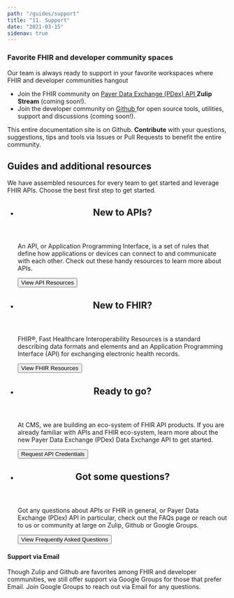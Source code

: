 ```yaml
---
path: "/guides/support"
title: "11. Support"
date: "2021-03-15"
sidenav: true
---
```


<div
    class="usa-summary-box"
    role="region"
    aria-labelledby="summary-box-key-information"
>
    <div class="usa-summary-box__body">
    <h3
        class="usa-summary-box__heading"
        id="summary-box-key-information"
    >
        Favorite FHIR and developer community spaces
    </h3>
    <div class="usa-summary-box__text">
    <p>Our team is always ready to support in your favorite workspaces where FHIR and developer communities hangout</p>
        <ul class="usa-list">
        <li>
            Join the FHIR community on  
            <a
            class="usa-summary-box__link"
            href="https://chat.fhir.org/#narrow/streams/public/search/cms"
            >
            Payer Data Exchange (PDex) API
            </a>
            <b>Zulip Stream</b> (coming soon!).
        </li>
        <li>
            Join the developer community on 
            <a
            class="usa-summary-box__link"
            href="https://github.com/softrams/uswds-gatsby-apidocs-starter/issues"
            >
            Github
            </a>
            for open source tools, utilities, support and discussions (coming soon!).
        </li>
        </ul>
        <p>
        This entire documentation site is on Github. <b>Contribute</b> with your questions, suggestions, tips and 
        tools via Issues or Pull Requests to benefit the entire community.
        </p>
    </div>
    </div>
</div>

<h2 class="site-preview-heading">Guides and additional resources</h2>
<p>
    We have assembled resources for every team to get started and leverage FHIR APIs. Choose the best first step to get started.
</p>

<ul class="usa-card-group">
    <li class="tablet:grid-col-6 usa-card">
    <div class="usa-card__container">
        <header class="usa-card__header">
        <h2 class="usa-card__heading">New to APIs?</h2>
        </header>
        <div class="usa-card__body">
        <p>
            An API, or Application Programming Interface, is a set of rules that define how applications or devices can connect to and communicate with each other. Check out these handy resources to learn more about APIs.
        </p>
        </div>
        <div class="usa-card__footer">
            <a href="/guides/api-resources">
                <button class="usa-button">View API Resources</button>
            </a>
        </div>
    </div>
    </li>
    <li class="tablet:grid-col-6 usa-card">
    <div class="usa-card__container">
        <header class="usa-card__header">
        <h2 class="usa-card__heading">New to FHIR?</h2>
        </header>
        <div class="usa-card__body">
        <p>
            FHIR®, Fast Healthcare Interoperability Resources is a standard describing data formats and elements and an Application Programming Interface (API) for exchanging electronic health records.
        </p>
        </div>
        <div class="usa-card__footer">
            <a href="/guides/fhir-resources">
                <button class="usa-button">View FHIR Resources</button>
            </a>
        </div>
    </div>
    </li>
    <li class="tablet:grid-col-6 usa-card">
    <div class="usa-card__container">
        <header class="usa-card__header">
        <h2 class="usa-card__heading">Ready to go?</h2>
        </header>
        <div class="usa-card__body">
        <p>
            At CMS, we are building an eco-system of FHIR API products. If you are already familiar with APIs and FHIR eco-system, learn more about the new Payer Data Exchange (PDex) Data Exchange API to get started.
        </p>
        </div>
        <div class="usa-card__footer">
        <a href="/guides/credentials">
            <button class="usa-button">
            Request API Credentials
            </button>
        </a>
        </div>
    </div>
    </li>
    <li class="tablet:grid-col-6 usa-card">
    <div class="usa-card__container">
        <header class="usa-card__header">
        <h2 class="usa-card__heading">Got some questions?</h2>
        </header>
        <div class="usa-card__body">
        <p>
            Got any questions about APIs or FHIR in general, or Payer Data Exchange (PDex) API in particular, check out the FAQs page or reach out to us or community at large on Zulip, Github or Google Groups.
        </p>
        </div>
        <div class="usa-card__footer">
        <a href="/guides/faqs">
            <button class="usa-button">
            View Frequently Asked Questions
            </button>
        </a>
        </div>
    </div>
    </li>
</ul>

<div class="usa-alert usa-alert--info">
  <div class="usa-alert__body">
    <h4 class="usa-alert__heading">Support via Email</h4>
    <p class="usa-alert__text">
        Though Zulip and Github are favorites among FHIR and developer communities, we still offer support via Google Groups 
        for those that prefer Email. Join Google Groups to reach out via Email for any questions.
    </p>
  </div>
</div>
